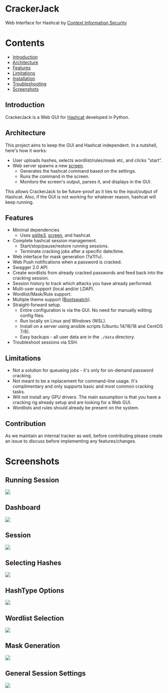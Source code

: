 # CrackerJack

Web Interface for Hashcat by [Context Information Security](https://www.contextis.com/en/)

# Contents

* [Introduction](#introduction)
* [Architecture](#architecture)
* [Features](#features)
* [Limitations](#limitations)
* [Installation](docs/installation.md)
* [Troubleshooting](docs/troubleshooting.md)
* [Screenshots](#screenshots)

## Introduction

CrackerJack is a Web GUI for [Hashcat](https://hashcat.net/hashcat/) developed in Python.

## Architecture

This project aims to keep the GUI and Hashcat independent. In a nutshell, here's how it works:

* User uploads hashes, selects wordlist/rules/mask etc, and clicks "start".
* Web server spawns a new [screen](https://www.gnu.org/software/screen/).
  * Generates the hashcat command based on the settings.
  * Runs the command in the screen.
  * Monitors the screen's output, parses it, and displays in the GUI.

This allows CrackerJack to be future-proof as it ties to the input/output of Hashcat. Also, if the GUI is not working for whatever reason, hashcat will keep running.

## Features

* Minimal dependencies
  * Uses [sqlite3](https://www.sqlite.org/index.html), [screen](https://www.gnu.org/software/screen/), and hashcat.
* Complete hashcat session management.
  * Start/stop/pause/restore running sessions.
  * Terminate cracking jobs after a specific date/time.
* Web interface for mask generation (?a?l?u).
* Web Push notifications when a password is cracked.
* Swagger 2.0 API.
* Create wordlists from already cracked passwords and feed back into the cracking session.
* Session history to track which attacks you have already performed.
* Multi-user support (local and/or LDAP).
* Wordlist/Mask/Rule support.
* Multiple theme support ([Bootswatch](https://bootswatch.com/)).
* Straight-forward setup.
  * Entire configuration is via the GUI. No need for manually editing config files.
  * Run locally on Linux and Windows (WSL).
  * Install on a server using ansible scripts (Ubuntu 14/16/18 and CentOS 7/8).
  * Easy backups - all user data are in the `./data` directory.
* Troubleshoot sessions via SSH.

## Limitations

* Not a solution for queueing jobs - it's only for on-demand password cracking.
* Not meant to be a replacement for command-line usage. It's complimentary and only supports basic and most common cracking tasks.
* Will not install any GPU drivers. The main assumption is that you have a cracking rig already setup and are looking for a Web GUI.
* Wordlists and rules should already be present on the system.

## Contribution

As we maintain an internal tracker as well, before contributing please create an issue to discuss before implementing any features/changes.

# Screenshots

## Running Session

![](screenshots/cj-running.png)

## Dashboard

![](screenshots/cj-dashboard.png)

## Session

![](screenshots/cj-session.png)

## Selecting Hashes

![](screenshots/cj-hashes.png)

## HashType Options

![](screenshots/cj-hashtype.png)

## Wordlist Selection

![](screenshots/cj-wordlist.png)

## Mask Generation

![](screenshots/cj-mask.png)

## General Session Settings

![](screenshots/cj-settings.png)